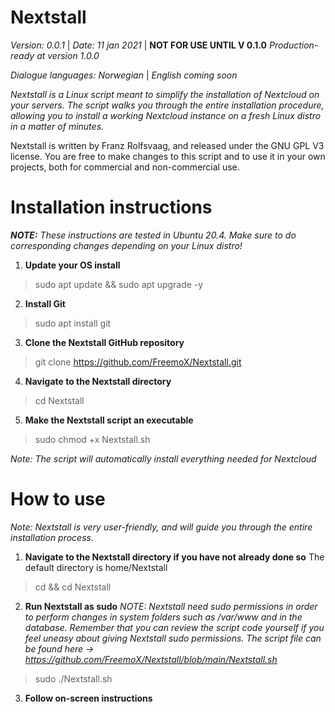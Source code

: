 # Nextstall
*Version: 0.0.1*
| *Date:	11 jan 2021* | 
**NOT FOR USE UNTIL V 0.1.0**
*Production-ready at version 1.0.0*

*Dialogue languages: Norwegian*
 | *English coming soon*

*Nextstall is a Linux script meant to simplify the installation of Nextcloud on your servers. The script walks you through the entire installation procedure, allowing you to install a working Nextcloud instance on a fresh Linux distro in a matter of minutes.*

Nextstall is written by Franz Rolfsvaag, and released under the GNU GPL V3 license. 
You are free to make changes to this script and to use it in your own projects, both for commercial and non-commercial use. 

# Installation instructions
***NOTE:** These instructions are tested in Ubuntu 20.4. Make sure to do corresponding changes depending on your Linux distro!*
 1. **Update your OS install**
> sudo apt update && sudo apt upgrade -y
 2. **Install Git**
 > sudo apt install git
 3. **Clone the Nextstall GitHub repository**
> git clone https://github.com/FreemoX/Nextstall.git
 4. **Navigate to the Nextstall directory**
> cd Nextstall
 5. **Make the Nextstall script an executable**
> sudo chmod +x Nextstall.sh

*Note: The script will automatically install everything needed for Nextcloud*
# How to use
*Note: Nextstall is very user-friendly, and will guide you through the entire installation process.*

 1. **Navigate to the Nextstall directory if you have not already done so**
The default directory is home/Nextstall
> cd && cd Nextstall
 2. **Run Nextstall as sudo**
*NOTE: Nextstall need sudo permissions in order to perform changes in system folders such as /var/www and in the database. Remember that you can review the script code yourself if you feel uneasy about giving Nextstall sudo permissions. The script file can be found here -> https://github.com/FreemoX/Nextstall/blob/main/Nextstall.sh*
> sudo ./Nextstall.sh
 3. **Follow on-screen instructions**


